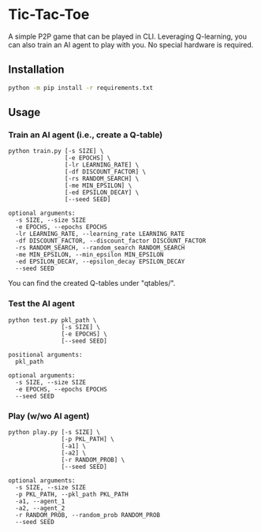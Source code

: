 # Tic-Tac-Toe

A simple P2P game that can be played in CLI. Leveraging Q-learning, you can also train an AI agent to play with you. No special hardware is required.

## Installation

```bash
python -m pip install -r requirements.txt
```

## Usage

### Train an AI agent (i.e., create a Q-table)

```text
python train.py [-s SIZE] \
                [-e EPOCHS] \
                [-lr LEARNING_RATE] \
                [-df DISCOUNT_FACTOR] \
                [-rs RANDOM_SEARCH] \
                [-me MIN_EPSILON] \
                [-ed EPSILON_DECAY] \
                [--seed SEED]

optional arguments:
  -s SIZE, --size SIZE
  -e EPOCHS, --epochs EPOCHS
  -lr LEARNING_RATE, --learning_rate LEARNING_RATE
  -df DISCOUNT_FACTOR, --discount_factor DISCOUNT_FACTOR
  -rs RANDOM_SEARCH, --random_search RANDOM_SEARCH
  -me MIN_EPSILON, --min_epsilon MIN_EPSILON
  -ed EPSILON_DECAY, --epsilon_decay EPSILON_DECAY
  --seed SEED
```

You can find the created Q-tables under "qtables/".

### Test the AI agent

```text
python test.py pkl_path \
               [-s SIZE] \
               [-e EPOCHS] \
               [--seed SEED] 

positional arguments:
  pkl_path

optional arguments:
  -s SIZE, --size SIZE
  -e EPOCHS, --epochs EPOCHS
  --seed SEED
```

### Play (w/wo AI agent)

```text
python play.py [-s SIZE] \
               [-p PKL_PATH] \
               [-a1] \
               [-a2] \
               [-r RANDOM_PROB] \
               [--seed SEED]

optional arguments:
  -s SIZE, --size SIZE
  -p PKL_PATH, --pkl_path PKL_PATH
  -a1, --agent_1
  -a2, --agent_2
  -r RANDOM_PROB, --random_prob RANDOM_PROB
  --seed SEED
```
